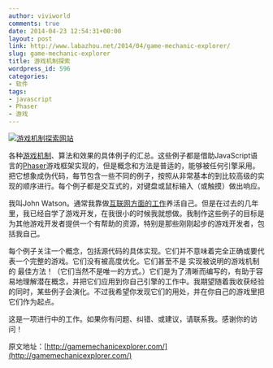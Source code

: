 ```yaml
---
author: viviworld
comments: true
date: 2014-04-23 12:54:31+00:00
layout: post
link: http://www.labazhou.net/2014/04/game-mechanic-explorer/
slug: game-mechanic-explorer
title: 游戏机制探索
wordpress_id: 596
categories:
- 软件
tags:
- javascript
- Phaser
- 游戏
---
```


[![游戏机制探索网站](http://www.labazhou.net/wp-content/uploads/2014/04/welcome.png)](http://www.labazhou.net/wp-content/uploads/2014/04/welcome.png)

各种[游戏机制](http://www.lostgarden.com/2006/10/what-are-game-mechanics.html)、算法和效果的具体例子的汇总。这些例子都是借助JavaScript语言的[Phaser](http://phaser.io/)游戏框架实现的，但是概念和方法是普适的，能够被任何引擎采用。把它想象成伪代码，每节包含一些不同的例子，按照从非常基本的到比较高级的实现的顺序进行。每个例子都是交互式的，对键盘或鼠标输入（或触摸）做出响应。

我叫John Watson。通常我靠做[互联网方面的工作](http://watson-net.com/)养活自己。但是在过去的几年里，我已经自学了游戏开发，在我很小的时候我就想做。我制作这些例子的目标是为其他游戏开发者提供一个有帮助的资源，特别是那些刚刚起步的游戏开发者，包括我自己。

每个例子关注一个概念，包括源代码的具体实现。它们并不意味着完全正确或要代表一个完整的游戏。它们没有被高度优化。它们甚至不是 实现被说明的游戏机制的 最佳方法！（它们当然不是唯一的方式。）它们是为了清晰而编写的，有助于容易地理解潜在概念，并把它们应用到你自己引擎的工作中。我期望随着我收获经验的同时，某些例子会演化。不过我希望你发现它们的用处，并在你自己的游戏里把它们作为起点。

这是一项进行中的工作。如果你有问题、纠错、或建议，请联系我。感谢你的访问！

原文地址：[http://gamemechanicexplorer.com/](http://gamemechanicexplorer.com/)
